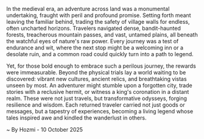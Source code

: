 
In the medieval era, an adventure across land was a monumental undertaking, fraught with peril and profound promise. Setting forth meant leaving the familiar behind, trading the safety of village walls for endless, often uncharted horizons. Travelers navigated dense, bandit-haunted forests, treacherous mountain passes, and vast, untamed plains, all beneath the watchful eyes of nature's raw power. Every journey was a test of endurance and wit, where the next stop might be a welcoming inn or a desolate ruin, and a common road could quickly turn into a path to legend.

Yet, for those bold enough to embrace such a perilous journey, the rewards were immeasurable. Beyond the physical trials lay a world waiting to be discovered: vibrant new cultures, ancient relics, and breathtaking vistas unseen by most. An adventurer might stumble upon a forgotten city, trade stories with a reclusive hermit, or witness a king's coronation in a distant realm. These were not just travels, but transformative odysseys, forging resilience and wisdom. Each returned traveler carried not just goods or messages, but a tapestry of experiences, becoming a living legend whose tales inspired awe and kindled the wanderlust in others.

~ By Hozmi - 10 October 2025

